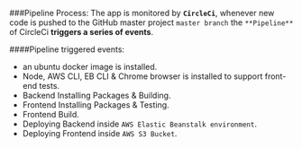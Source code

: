###Pipeline Process:
The app is monitored by **`CircleCi`**, whenever new code is pushed
to the GitHub master project `master branch` the `**Pipeline**` of CircleCi **triggers
a series of events**.


####Pipeline triggered events:
* an ubuntu docker image is installed.
* Node, AWS CLI, EB CLI & Chrome browser is installed to support front-end tests.
* Backend Installing Packages & Building.
* Frontend Installing Packages & Testing.
* Frontend Build.
* Deploying Backend inside `AWS Elastic Beanstalk environment`.
* Deploying Frontend inside `AWS S3 Bucket`.